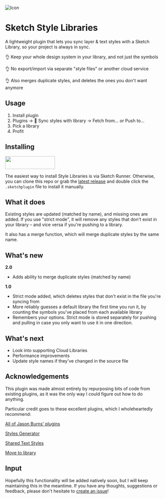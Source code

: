 ![Icon](assets/icon.svg)

# Sketch Style Libraries

A lightweight plugin that lets you sync layer & text styles with a Sketch Library, so your project is always in sync.

👌 Keep your whole design system in your library, and not just the symbols

👌 No export/import via separate "style files" or another cloud service

👌 Also merges duplicate styles, and deletes the ones you don't want anymore


## Usage

1. Install plugin
2. Plugins -> 🔗 Sync styles with library -> Fetch from... *or* Push to...
3. Pick a library
4. Profit

## Installing

<a href="http://bit.ly/SketchRunnerWebsite"><img src="http://bit.ly/RunnerBadgeBlue" width="160" height="41"></a>

The easiest way to install Style Libraries is via Sketch Runner. Otherwise, you can clone this repo or grab the [latest release](https://github.com/sigtm/sketch-style-libraries/releases/latest) and double click the `.sketchplugin` file to install it manually.


## What it does

Existing styles are updated (matched by name), and missing ones are added. If you use "strict mode", it will remove any styles that don't exist in your library – and vice versa if you're pushing to a library.

It also has a merge function, which will merge duplicate styles by the same name.


## What's new

**2.0**

* Adds ability to merge duplicate styles (matched by name)

**1.0**

* Strict mode added, which deletes styles that don't exist in the file you're syncing from
* More reliably guesses a default library the first time you run it, by counting the symbols you've placed from each available library
* Remembers your options. Strict mode is stored separately for pushing and pulling in case you only want to use it in one direction.


## What's next

* Look into supporting Cloud Libraries
* Performance improvements
* Update style names if they've changed in the source file


## Acknowledgements

This plugin was made almost entirely by repurposing bits of code from existing plugins, as it was the only way I could figure out how to do anything. 

Particular credit goes to these excellent plugins, which I wholeheartedly recommend:

[All of Jason Burns' plugins](https://github.com/sonburn)

[Styles Generator](https://github.com/lucaorio/sketch-styles-generator)

[Shared Text Styles](https://github.com/nilshoenson/shared-text-styles)

[Move to library](https://github.com/ahmedmigo/Move-to-library-sketchplugin)


## Input

Hopefully this functionality will be added natively soon, but I will keep maintaining this in the meantime. If you have any thoughts, suggestions or feedback, please don't hesitate to [create an issue](https://github.com/sigtm/sketch-style-libraries/issues)!
